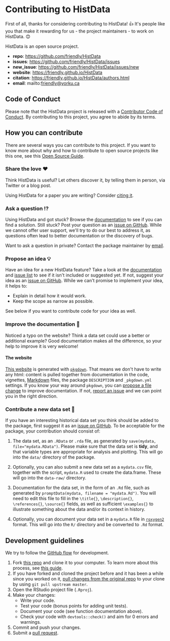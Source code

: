 # Contributing to HistData

<!-- This CONTRIBUTING.md is adapted from https://gist.github.com/peterdesmet/e90a1b0dc17af6c12daf6e8b2f044e7c -->

First of all, thanks for considering contributing to HistData! 👍 It's people like you that make it rewarding for us - the project maintainers - to work on HistData. 😊

HistData is an open source project.

* **repo**: https://github.com/friendly/HistData
* **issues**: https://github.com/friendly/HistData/issues
* **new_issue**: https://github.com/friendly/HistData/issues/new
* **website**: https://friendly.github.io/HistData 
* **citation**: https://friendly.github.io/HistData/authors.html
* **email**: mailto:friendly@yorku.ca

## Code of Conduct

Please note that the HistData project is released with a [Contributor Code of Conduct](https://friendly.github.io/HistData/CODE_OF_CONDUCT.html). By contributing to this project, you agree to abide by its terms.

## How you can contribute

There are several ways you can contribute to this project. If you want to know more about why and how to contribute to open source projects like this one, see this [Open Source Guide](https://opensource.guide/how-to-contribute/).

### Share the love ❤️

Think HistData is useful? Let others discover it, by telling them in person, via Twitter or a blog post.

Using HistData for a paper you are writing? Consider [citing it](https://friendly.github.io/HistData/authors.html).

### Ask a question ⁉️

Using HistData and got stuck? Browse the [documentation](https://friendly.github.io/HistData) to see if you can find a solution. Still stuck? Post your question as an [issue on GitHub](https://github.com/friendly/HistData/issues/new). While we cannot offer user support, we'll try to do our best to address it, as questions often lead to better documentation or the discovery of bugs.

Want to ask a question in private? Contact the package maintainer by [email](mailto:friendly@yorku.ca).

### Propose an idea 💡

Have an idea for a new HistData feature? Take a look at the [documentation](https://friendly.github.io/HistData) and [issue list](https://github.com/friendly/HistData/issues) to see if it isn't included or suggested yet. If not, suggest your idea as an [issue on GitHub](https://github.com/friendly/HistData/issues/new). While we can't promise to implement your idea, it helps to:

* Explain in detail how it would work.
* Keep the scope as narrow as possible.

See below if you want to contribute code for your idea as well.

### Improve the documentation 📖

Noticed a typo on the website? Think a data set could use a better or additional example? Good documentation makes all the difference, so your help to improve it is very welcome!

#### The website

[This website](https://friendly.github.io/HistData) is generated with [`pkgdown`](http://pkgdown.r-lib.org/). That means we don't have to write any html: content is pulled together from documentation in the code, vignettes, [Markdown](https://guides.github.com/features/mastering-markdown/) files, the package `DESCRIPTION` and `_pkgdown.yml` settings. If you know your way around `pkgdown`, you can [propose a file change](https://help.github.com/articles/editing-files-in-another-user-s-repository/) to improve documentation. If not, [report an issue](https://github.com/friendly/HistData/issues/new) and we can point you in the right direction.

### Contribute a new data set 

If you have an interesting historical data set you think should be added to the package,
first suggest it as an [issue on GitHub](https://github.com/friendly/HistData/issues/new).
To be acceptable for the package, your contribution should consist of:

1. The data set, as an `.RData` or `.rda` file, as generated by `save(mydata, file="mydata.RData")`. Please make sure that the data set is **tidy**, and that variable types are appropriate for analysis and plotting. This will go into the `data/` directory of the package.

2. Optionally, you can also submit a new data set as a `mydata.csv` file, together with the script, `mydata.R` used to create the data.frame.  These will go into the `data-raw/` directory.

3. Documentation for the data set, in the form of an `.Rd` file, such as generated by `promptData(mydata, filename = "mydata.Rd")`.  You will need to edit this file to fill in the `\title{}`, `\description{}`, `\references{}`, `\source{}` fields, as well as sufficient `\examples{}` to illustrate something about the data and/or its context in history. 

4. Optionally, you can document your data set in a `mydata.R` file in [`roxygen2`](https://klutometis.github.io/roxygen/) format. This will go into the `R/` directory and be converted to `.Rd` format.


## Development guidelines

We try to follow the [GitHub flow](https://guides.github.com/introduction/flow/) for development.

1. Fork [this repo](https://github.com/friendly/HistData) and clone it to your computer. To learn more about this process, see [this guide](https://guides.github.com/activities/forking/).
2. If you have forked and cloned the project before and it has been a while since you worked on it, [pull changes from the original repo](https://help.github.com/articles/merging-an-upstream-repository-into-your-fork/) to your clone by using `git pull upstream master`.
3. Open the RStudio project file (`.Rproj`).
4. Make your changes:
    * Write your code.
    * Test your code (bonus points for adding unit tests).
    * Document your code (see function documentation above).
    * Check your code with `devtools::check()` and aim for 0 errors and warnings.
5. Commit and push your changes.
6. Submit a [pull request](https://guides.github.com/activities/forking/#making-a-pull-request).
